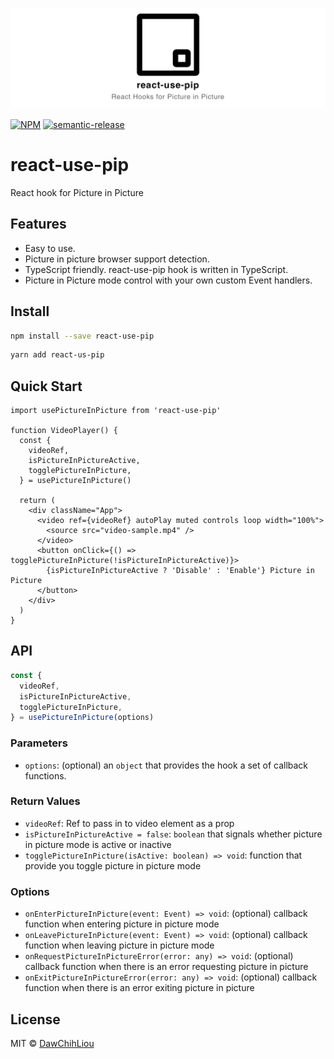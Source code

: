 [![react-use-pip](./banner.png)](https://github.com/DawChihLiou/react-use-pip)

[![NPM](https://img.shields.io/npm/v/react-use-pip.svg)](https://www.npmjs.com/package/react-use-pip) [![semantic-release](https://img.shields.io/badge/%20%20%F0%9F%93%A6%F0%9F%9A%80-semantic--release-e10079.svg)](https://github.com/semantic-release/semantic-release)

# react-use-pip

React hook for Picture in Picture

## Features

- Easy to use.
- Picture in picture browser support detection.
- TypeScript friendly. react-use-pip hook is written in TypeScript.
- Picture in Picture mode control with your own custom Event handlers.

## Install

```bash
npm install --save react-use-pip
```

```bash
yarn add react-us-pip
```

## Quick Start

```tsx
import usePictureInPicture from 'react-use-pip'

function VideoPlayer() {
  const {
    videoRef,
    isPictureInPictureActive,
    togglePictureInPicture,
  } = usePictureInPicture()

  return (
    <div className="App">
      <video ref={videoRef} autoPlay muted controls loop width="100%">
        <source src="video-sample.mp4" />
      </video>
      <button onClick={() => togglePictureInPicture(!isPictureInPictureActive)}>
        {isPictureInPictureActive ? 'Disable' : 'Enable'} Picture in Picture
      </button>
    </div>
  )
}
```

## API

```ts
const {
  videoRef,
  isPictureInPictureActive,
  togglePictureInPicture,
} = usePictureInPicture(options)
```

### Parameters

- `options`: (optional) an `object` that provides the hook a set of callback functions.

### Return Values

- `videoRef`: Ref to pass in to video element as a prop
- `isPictureInPictureActive = false`: `boolean` that signals whether picture in picture mode is active or inactive
- `togglePictureInPicture(isActive: boolean) => void`: function that provide you toggle picture in picture mode

### Options

- `onEnterPictureInPicture(event: Event) => void`: (optional) callback function when entering picture in picture mode
- `onLeavePictureInPicture(event: Event) => void`: (optional) callback function when leaving picture in picture mode
- `onRequestPictureInPictureError(error: any) => void`: (optional) callback function when there is an error requesting picture in picture
- `onExitPictureInPictureError(error: any) => void`: (optional) callback function when there is an error exiting picture in picture

## License

MIT © [DawChihLiou](https://github.com/DawChihLiou)
